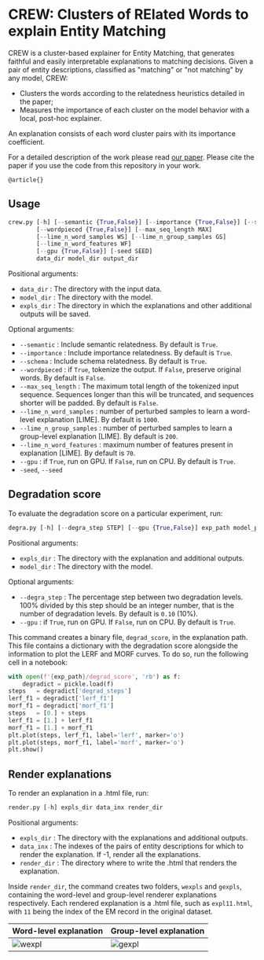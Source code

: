 # CREW: Clusters of RElated Words to explain Entity Matching

CREW is a cluster-based explainer for Entity Matching, that generates faithful and easily interpretable explanations to matching decisions. 
Given a pair of entity descriptions, classified as "matching" or "not matching" by any model, CREW:
- Clusters the words according to the relatedness heuristics detailed in the paper;
- Measures the importance of each cluster on the model behavior with a local, post-hoc explainer.

An explanation consists of each word cluster pairs with its importance coefficient. 

For a detailed description of the work please read [our paper](https://example.com/). Please cite the paper if you use the code from this repository in your work.

```
@article{}
```

## Usage

```python
crew.py [-h] [--semantic {True,False}] [--importance {True,False}] [--schema {True,False}] 
        [--wordpieced {True,False}] [--max_seq_length MAX] 
        [--lime_n_word_samples WS] [--lime_n_group_samples GS] 
        [--lime_n_word_features WF] 
        [--gpu {True,False}] [-seed SEED]
        data_dir model_dir output_dir
```

Positional arguments:
-  `data_dir` : The directory with the input data.
-  `model_dir` : The directory with the model.
-  `expls_dir` : The directory in which the explanations and other additional outputs will be saved.

Optional arguments:
-  `--semantic` : Include semantic relatedness. By default is `True`.
-  `--importance` : Include importance relatedness. By default is `True`.
-  `--schema` : Include schema relatedness. By default is `True`.
-  `--wordpieced` : if `True`, tokenize the output. If `False`, preserve original words. By default is `False`.
-  `--max_seq_length` : The maximum total length of the tokenized input sequence. Sequences longer than this will be truncated, and sequences shorter will be padded. By default is `False`.
-  `--lime_n_word_samples` : number of perturbed samples to learn a word-level explanation [LIME]. By default is `1000`.
-  `--lime_n_group_samples` : number of perturbed samples to learn a group-level explanation [LIME]. By default is `200`.
-  `--lime_n_word_features` : maximum number of features present in explanation [LIME]. By default is `70`.
-  `--gpu` : if `True`, run on GPU. If `False`, run on CPU. By default is `True`.
-  `-seed`, `--seed`


## Degradation score

To evaluate the degradation score on a particular experiment, run:

```python
degra.py [-h] [--degra_step STEP] [--gpu {True,False}] exp_path model_path
```

Positional arguments:
-  `expls_dir` : The directory with the explanation and additional outputs.
-  `model_dir` : The directory with the model.

Optional arguments:
-  `--degra_step` : The percentage step between two degradation levels. 100% divided by this step should be an integer number, that is the number of degradation levels. By default is `0.10` (10%).
-  `--gpu` : if `True`, run on GPU. If `False`, run on CPU. By default is `True`.

This command creates a binary file, `degrad_score`, in the explanation path. This file contains a dictionary with the degradation score alongside the information to plot the LERF and MORF curves. To do so, run the following cell in a notebook:

```python
with open(f'{exp_path}/degrad_score', 'rb') as f:
    degradict = pickle.load(f)
steps   = degradict['degrad_steps']
lerf_f1 = degradict['lerf_f1']
morf_f1 = degradict['morf_f1']
steps   = [0.] + steps
lerf_f1 = [1.] + lerf_f1
morf_f1 = [1.] + morf_f1
plt.plot(steps, lerf_f1, label='lerf', marker='o')
plt.plot(steps, morf_f1, label='morf', marker='o')
plt.show()
```

## Render explanations

To render an explanation in a .html file, run: 

```python
render.py [-h] expls_dir data_inx render_dir
```

Positional arguments:
-  `expls_dir` : The directory with the explanations and additional outputs.
-  `data_inx` : The indexes of the pairs of entity descriptions for which to render the explanation. If -1, render all the explanations.
-  `render_dir` : The directory where to write the .html that renders the explanation.

Inside `render_dir`, the command creates two folders, `wexpls` and `gexpls`, containing the word-level and group-level renderer explanations respectively.
Each rendered explanation is a .html file, such as `expl11.html`, with `11` being the index of the EM record in the original dataset.

| Word-level explanation                                                                                  | Group-level explanation                                                                                 |
| ------------------------------------------------------------------------------------------------------- | ------------------------------------------------------------------------------------------------------- |
| ![wexpl](https://github.com/softlab-unimore/crew/assets/100861187/88ae0b53-7057-4d77-a9f2-181e36b04027) | ![gexpl](https://github.com/softlab-unimore/crew/assets/100861187/92647b7c-917d-481f-8b7c-61009a8bab84) |

